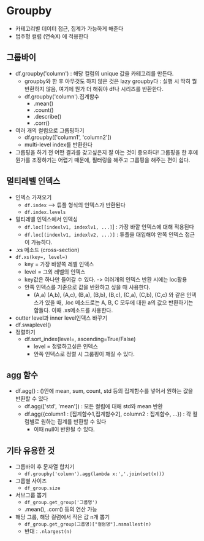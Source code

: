 # Groupby 
- 카테고리별 데이터 접근, 집계가 가능하게 해준다 
- 범주형 컬럼 (연속X) 에 적용한다
  
## 그룹바이
- df.groupby('column') : 해당 컬럼의 unique 값을 카테고리를 만든다.
  - groupby와 한 후 아무것도 하지 않은 것은 lazy groupby다 : 실행 시 딱히 뭘 반환하지 않음, 여기에 뭔가 더 해줘야 df나 시리즈를 반환한다.
  - df.groupby('column').집계함수
    - .mean()
    - .count()
    - .describe()
    - .corr()
- 여러 개의 컬럼으로 그룹핑하기 
  - df.groupby(['column1', 'column2'])
  - multi-level index를 반환한다 
- 그룹핑을 하기 전 어떤 결과를 갖고싶은지 잘 아는 것이 중요하다! 그룹핑을 한 후에 뭔가를 조정하기는 어렵기 때문에, 필터링을 해주고 그룹핑을 해주는 편이 쉽다.

## 멀티레벨 인덱스
- 인덱스 가져오기
  - `df.index` --> 튜플 형식의 인덱스가 반환된다
  - `df.index.levels`
- 멀티레벨 인덱스에서 인덱싱
  - `df.loc[[indexlv1, indexlv1, ...]`] : 가장 바깥 인덱스에 대해 적용된다
  - `df.loc[(indexlv1, indexlv2, ...)]` : 튜플을 대입해야 안쪽 인덱스 접근이 가능하다. 
- .xs 메소드 (cross-section)
- `df.xs(key=, level=)`
  - key =  가장 바깥쪽 레벨 인덱스
  - level = 그외 레벨의 인덱스
  - key값은 하나만 들어갈 수 있다. -> 여러개의 인덱스 반환 시에는 loc활용 
  - 안쪽 인덱스를 기준으로 값을 반환하고 싶을 때 사용한다. 
    - (A,a) (A,b), (A,c), (B,a), (B,b), (B,c), (C,a), (C,b), (C,c) 와 같은 인덱스가 있을 때, .loc 메소드로는 A, B, C 모두에 대한 a의 값으 반환하기는 함들다. 이때 .xs메소드를 사용한다.
- outter level과 inner level인덱스 바꾸기
- df.swaplevel() 
- 정렬하기
  - df.sort_index(level=, ascending=True/False) 
    - level = 정렬하고싶은 인덱스 
    - 안쪽 인덱스로 정렬 시 그룹핑이 깨질 수 있다.


## agg 함수
- df.agg() : ()안에 mean, sum, count, std 등의 집계함수를 넣어서 원하는 값을 반환할 수 있다
  - df.agg(['std', 'mean']) : 모든 컬럼에 대해 std와 mean 반환
  - df.agg({column1 : [집계함수1,집계함수2], column2 : 집계함수, ...}) : 각 컬럼별로 원하는 집계를 반환할 수 있다 
    - 이때  null이 반환될 수 있다.

## 기타 유용한 것
- 그룹바이 후 문자열 합치기
  - `df.groupby('column').agg(lambda x:','.join(set(x)))`
- 그룹별 사이즈
  - `df_group.size`
- 서브그룹 뽑기
  - `df_group.get_group('그룹명') `
  - .mean(), .corr() 등의 연산 가능 
- 해당 그룹, 해당 컬럼에서 작은 값 n개 뽑기
  - `df_group.get_group(그룹명)["컬럼명"].nsmallest(n)`
  - 반대 : `.nlargest(n)`